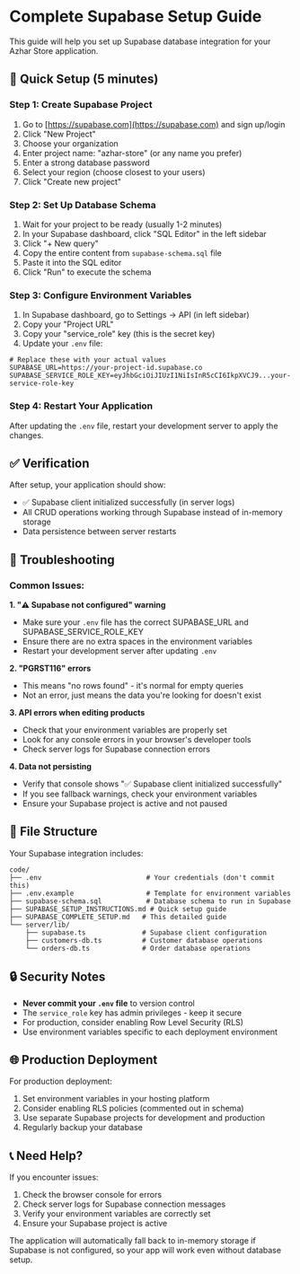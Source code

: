 # Complete Supabase Setup Guide

This guide will help you set up Supabase database integration for your Azhar Store application.

## 🚀 Quick Setup (5 minutes)

### Step 1: Create Supabase Project

1. Go to [https://supabase.com](https://supabase.com) and sign up/login
2. Click "New Project"
3. Choose your organization
4. Enter project name: "azhar-store" (or any name you prefer)
5. Enter a strong database password
6. Select your region (choose closest to your users)
7. Click "Create new project"

### Step 2: Set Up Database Schema

1. Wait for your project to be ready (usually 1-2 minutes)
2. In your Supabase dashboard, click "SQL Editor" in the left sidebar
3. Click "+ New query"
4. Copy the entire content from `supabase-schema.sql` file
5. Paste it into the SQL editor
6. Click "Run" to execute the schema

### Step 3: Configure Environment Variables

1. In Supabase dashboard, go to Settings → API (in left sidebar)
2. Copy your "Project URL"
3. Copy your "service_role" key (this is the secret key)
4. Update your `.env` file:

```env
# Replace these with your actual values
SUPABASE_URL=https://your-project-id.supabase.co
SUPABASE_SERVICE_ROLE_KEY=eyJhbGciOiJIUzI1NiIsInR5cCI6IkpXVCJ9...your-service-role-key
```

### Step 4: Restart Your Application

After updating the `.env` file, restart your development server to apply the changes.

## ✅ Verification

After setup, your application should show:

- ✅ Supabase client initialized successfully (in server logs)
- All CRUD operations working through Supabase instead of in-memory storage
- Data persistence between server restarts

## 🔧 Troubleshooting

### Common Issues:

**1. "⚠️ Supabase not configured" warning**

- Make sure your `.env` file has the correct SUPABASE_URL and SUPABASE_SERVICE_ROLE_KEY
- Ensure there are no extra spaces in the environment variables
- Restart your development server after updating `.env`

**2. "PGRST116" errors**

- This means "no rows found" - it's normal for empty queries
- Not an error, just means the data you're looking for doesn't exist

**3. API errors when editing products**

- Check that your environment variables are properly set
- Look for any console errors in your browser's developer tools
- Check server logs for Supabase connection errors

**4. Data not persisting**

- Verify that console shows "✅ Supabase client initialized successfully"
- If you see fallback warnings, check your environment variables
- Ensure your Supabase project is active and not paused

## 📁 File Structure

Your Supabase integration includes:

```
code/
├── .env                          # Your credentials (don't commit this)
├── .env.example                  # Template for environment variables
├── supabase-schema.sql           # Database schema to run in Supabase
├── SUPABASE_SETUP_INSTRUCTIONS.md # Quick setup guide
├── SUPABASE_COMPLETE_SETUP.md   # This detailed guide
└── server/lib/
    ├── supabase.ts              # Supabase client configuration
    ├── customers-db.ts          # Customer database operations
    └── orders-db.ts             # Order database operations
```

## 🔒 Security Notes

- **Never commit your `.env` file** to version control
- The `service_role` key has admin privileges - keep it secure
- For production, consider enabling Row Level Security (RLS)
- Use environment variables specific to each deployment environment

## 🌐 Production Deployment

For production deployment:

1. Set environment variables in your hosting platform
2. Consider enabling RLS policies (commented out in schema)
3. Use separate Supabase projects for development and production
4. Regularly backup your database

## 📞 Need Help?

If you encounter issues:

1. Check the browser console for errors
2. Check server logs for Supabase connection messages
3. Verify your environment variables are correctly set
4. Ensure your Supabase project is active

The application will automatically fall back to in-memory storage if Supabase is not configured, so your app will work even without database setup.
